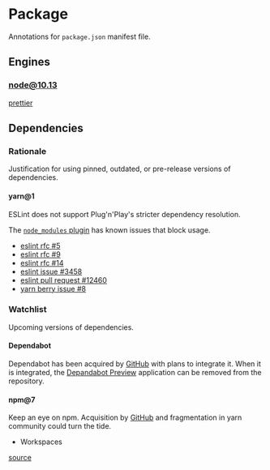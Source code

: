 # Package

Annotations for `package.json` manifest file.

## Engines

### node@10.13

[prettier](https://github.com/prettier/prettier/blob/master/package.json)

## Dependencies

### Rationale

Justification for using pinned, outdated, or pre-release versions of dependencies.

#### yarn@1

ESLint does not support Plug'n'Play's stricter dependency resolution.

The [`node_modules` plugin](https://github.com/yarnpkg/berry/tree/master/packages/plugin-node-modules) has known issues that block usage.

- [eslint rfc #5](https://github.com/eslint/rfcs/pull/5)
- [eslint rfc #9](https://github.com/eslint/rfcs/pull/9)
- [eslint rfc #14](https://github.com/eslint/rfcs/pull/14)
- [eslint issue #3458](https://github.com/eslint/eslint/issues/3458)
- [eslint pull request #12460](https://github.com/eslint/eslint/pull/12460)
- [yarn berry issue #8](https://github.com/yarnpkg/berry/issues/8)

### Watchlist

Upcoming versions of dependencies.

#### Dependabot

Dependabot has been acquired by [GitHub](https://dependabot.com/blog/hello-github/) with plans to integrate it.
When it is integrated, the [Depandabot Preview](https://github.com/marketplace/dependabot-preview) application can be removed from the repository.

#### npm@7

Keep an eye on npm.
Acquisition by [GitHub](https://github.blog/2020-03-16-npm-is-joining-github/) and fragmentation in yarn community could turn the tide.

- Workspaces

[source](https://github.com/npm/cli/issues/878)
